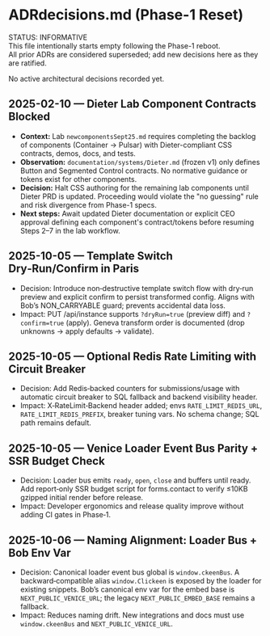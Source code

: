 # ADRdecisions.md (Phase-1 Reset)

STATUS: INFORMATIVE  
This file intentionally starts empty following the Phase-1 reboot.  
All prior ADRs are considered superseded; add new decisions here as they are ratified.

No active architectural decisions recorded yet.

## 2025-02-10 — Dieter Lab Component Contracts Blocked
- **Context:** Lab `newcomponentsSept25.md` requires completing the backlog of components (Container → Pulsar) with Dieter-compliant CSS contracts, demos, docs, and tests.
- **Observation:** `documentation/systems/Dieter.md` (frozen v1) only defines Button and Segmented Control contracts. No normative guidance or tokens exist for other components.
- **Decision:** Halt CSS authoring for the remaining lab components until Dieter PRD is updated. Proceeding would violate the "no guessing" rule and risk divergence from Phase-1 specs.
- **Next steps:** Await updated Dieter documentation or explicit CEO approval defining each component's contract/tokens before resuming Steps 2–7 in the lab workflow.
## 2025-10-05 — Template Switch Dry‑Run/Confirm in Paris
- Decision: Introduce non‑destructive template switch flow with dry‑run preview and explicit confirm to persist transformed config. Aligns with Bob’s NON_CARRYABLE guard; prevents accidental data loss.
- Impact: PUT /api/instance supports `?dryRun=true` (preview diff) and `?confirm=true` (apply). Geneva transform order is documented (drop unknowns → apply defaults → validate).

## 2025-10-05 — Optional Redis Rate Limiting with Circuit Breaker
- Decision: Add Redis‑backed counters for submissions/usage with automatic circuit breaker to SQL fallback and backend visibility header.
- Impact: X‑RateLimit‑Backend header added; envs `RATE_LIMIT_REDIS_URL`, `RATE_LIMIT_REDIS_PREFIX`, breaker tuning vars. No schema change; SQL path remains default.

## 2025-10-05 — Venice Loader Event Bus Parity + SSR Budget Check
- Decision: Loader bus emits `ready`, `open`, `close` and buffers until ready. Add report‑only SSR budget script for forms.contact to verify ≤10KB gzipped initial render before release.
- Impact: Developer ergonomics and release quality improve without adding CI gates in Phase‑1.

## 2025-10-06 — Naming Alignment: Loader Bus + Bob Env Var
- Decision: Canonical loader event bus global is `window.ckeenBus`. A backward‑compatible alias `window.Clickeen` is exposed by the loader for existing snippets. Bob’s canonical env var for the embed base is `NEXT_PUBLIC_VENICE_URL`; the legacy `NEXT_PUBLIC_EMBED_BASE` remains a fallback.
- Impact: Reduces naming drift. New integrations and docs must use `window.ckeenBus` and `NEXT_PUBLIC_VENICE_URL`.
